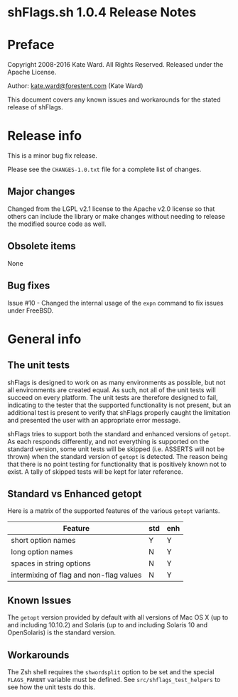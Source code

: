 # shFlags.sh 1.0.4 Release Notes

Preface
=======

Copyright 2008-2016 Kate Ward. All Rights Reserved.
Released under the Apache License.

Author: kate.ward@forestent.com (Kate Ward)

This document covers any known issues and workarounds for the stated release of
shFlags.

Release info
============

This is a minor bug fix release.

Please see the `CHANGES-1.0.txt` file for a complete list of changes.

Major changes
-------------

Changed from the LGPL v2.1 license to the Apache v2.0 license so that others can
include the library or make changes without needing to release the modified
source code as well.

Obsolete items
--------------

None

Bug fixes
---------

Issue #10 - Changed the internal usage of the `expn` command to fix issues
under FreeBSD.

General info
============

The unit tests
--------------

shFlags is designed to work on as many environments as possible, but not all
environments are created equal. As such, not all of the unit tests will succeed
on every platform. The unit tests are therefore designed to fail, indicating to
the tester that the supported functionality is not present, but an additional
test is present to verify that shFlags properly caught the limitation and
presented the user with an appropriate error message.

shFlags tries to support both the standard and enhanced versions of `getopt`.
As each responds differently, and not everything is supported on the standard
version, some unit tests will be skipped (i.e. ASSERTS will not be thrown) when
the standard version of `getopt` is detected. The reason being that there is
no point testing for functionality that is positively known not to exist. A
tally of skipped tests will be kept for later reference.

Standard vs Enhanced getopt
---------------------------

Here is a matrix of the supported features of the various `getopt` variants.

| Feature                                 | std | enh |
|-----------------------------------------|-----|-----|
| short option names                      |  Y  |  Y  |
| long option names                       |  N  |  Y  |
| spaces in string options                |  N  |  Y  |
| intermixing of flag and non-flag values |  N  |  Y  |

Known Issues
------------

The `getopt` version provided by default with all versions of Mac OS X (up to
and including 10.10.2) and Solaris (up to and including Solaris 10 and
OpenSolaris) is the standard version.

Workarounds
-----------
The Zsh shell requires the `shwordsplit` option to be set and the special
`FLAGS_PARENT` variable must be defined. See `src/shflags_test_helpers` to
see how the unit tests do this.
